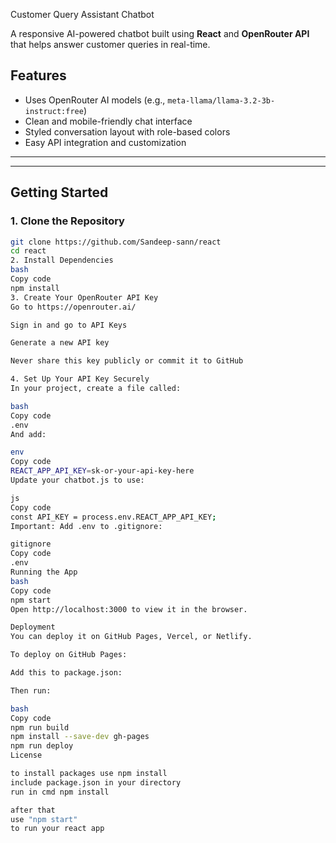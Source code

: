 Customer Query Assistant Chatbot

A responsive AI-powered chatbot built using **React** and **OpenRouter API** that helps answer customer queries in real-time.

## Features

- Uses OpenRouter AI models (e.g., `meta-llama/llama-3.2-3b-instruct:free`)
- Clean and mobile-friendly chat interface
- Styled conversation layout with role-based colors
- Easy API integration and customization

---

---

## Getting Started

### 1. Clone the Repository

```bash
git clone https://github.com/Sandeep-sann/react
cd react
2. Install Dependencies
bash
Copy code
npm install
3. Create Your OpenRouter API Key
Go to https://openrouter.ai/

Sign in and go to API Keys

Generate a new API key

Never share this key publicly or commit it to GitHub

4. Set Up Your API Key Securely
In your project, create a file called:

bash
Copy code
.env
And add:

env
Copy code
REACT_APP_API_KEY=sk-or-your-api-key-here
Update your chatbot.js to use:

js
Copy code
const API_KEY = process.env.REACT_APP_API_KEY;
Important: Add .env to .gitignore:

gitignore
Copy code
.env
Running the App
bash
Copy code
npm start
Open http://localhost:3000 to view it in the browser.

Deployment
You can deploy it on GitHub Pages, Vercel, or Netlify.

To deploy on GitHub Pages: 

Add this to package.json:

Then run:

bash
Copy code
npm run build
npm install --save-dev gh-pages
npm run deploy
License

to install packages use npm install
include package.json in your directory
run in cmd npm install

after that 
use "npm start"
to run your react app
